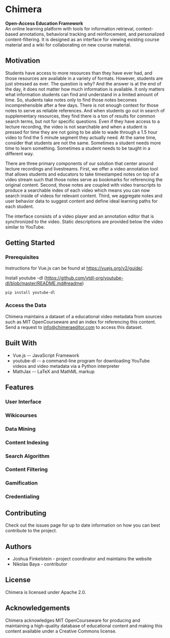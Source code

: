 # Chimera
**Open-Access Education Framework** \
An online learning platform with tools for information retrieval, context-based annotations, behavioral tracking and reinforcement, and personalized content-filtering. It is designed as an interface for viewing existing course material and a wiki for collaborating on new course material.

## Motivation
Students have access to more resources than they have ever had, and those resources are available in a variety of formats. However, students are just stressed as ever. The question is why? And the answer is at the end of the day, it does not matter how much information is available. It only matters what information students can find and understand in a limited amount of time. So, students take notes only to find those notes becomes incomprehensible after a few days. There is not enough context for those notes to serve as reliable references. And when students go out in search of supplementary resources, they find there is a ton of results for common search terms, but not for specific questions. Even if they have access to a lecture recording, the video is not searchable and when a student is pressed for time they are not going to be able to wade through a 1.5 hour video to find the 5 minute segment they actually need. At the same time, consider that students are not the same. Sometimes a student needs more time to learn something. Sometimes a student needs to be taught in a different way.

There are three primary components of our solution that center around lecture recordings and livestreams. First, we offer a video annotation tool that allows students and educators to take timestamped notes on top of a video stream such that those notes serve as bookmarks for referencing the original content. Second, those notes are coupled with video transcripts to produce a searchable index of each video which means you can now search inside of videos for relevant content. Third, we aggregate notes and user behavior data to suggest content and define ideal learning paths for each student.

The interface consists of a video player and an annotation editor that is synchronized to the video. Static descriptions are provided below the video similar to YouTube.

## Getting Started

### Prerequisites
Instructions for Vue.js can be found at https://vuejs.org/v2/guide/.

Install youtube -dl (https://github.com/ytdl-org/youtube-dl/blob/master/README.md#readme)
```
pip install youtube-dl
```

### Access the Data
Chimera maintains a dataset of a educational video metadata from sources such as MIT OpenCourseware and an index for referencing this content. Send a request to info@chimeraeditor.com to access this dataset.

## Built With
* Vue.js -- JavaScript Framework
* youtube-dl -- a command-line program for downloading YouTube videos and video metadata via a Python interpreter
* MathJax -- LaTeX and MathML markup

## Features

### User Interface

### Wikicourses

### Data Mining

### Content Indexing

### Search Algorithm

### Content Filtering

### Gamification

### Credentialing


## Contributing
Check out the issues page for up to date information on how you can best contribute to the project.

## Authors
* Joshua Finkelstein - project coordinator and maintains the website
* Nikolas Baya - contributor

## License
Chimera is licensed under Apache 2.0.

## Acknowledgements
Chimera acknowledges MIT OpenCourseware for producing and maintaining a high-quality database of educational content and making this content available under a Creative Commons license.
